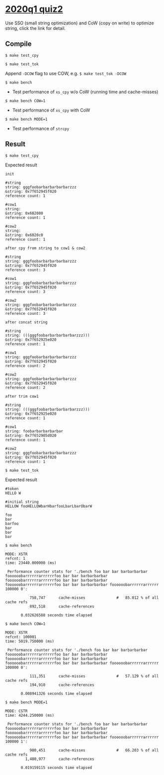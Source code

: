 # [2020q1 quiz2](https://hackmd.io/@colinyoyo26/xs)
Use SSO (small string optimization) and CoW (copy on write) to optimize string, click the link for detail.

## Compile
`$ make test_cpy`

`$ make test_tok`

Append `-DCOW` flag to use COW, e.g. `$ make test_tok -DCOW`

`$ make bench`
- Test performance of `xs_cpy` w/o CoW (running time and cache-misses)

`$ make bench COW=1`
- Test performance of `xs_cpy` with CoW

`$ make bench MODE=1`
- Test performance of `strcpy`

## Result

`$ make test_cpy`

Expected result

```
init

#string
string: gggfoobarbarbarbarbarzzz
&string: 0x7f652945f020
reference count: 1

#cow1
string: 
&string: 0x602080
reference count: 1

#cow2
string: 
&string: 0x6020c0
reference count: 1

after cpy from string to cow1 & cow2

#string
string: gggfoobarbarbarbarbarzzz
&string: 0x7f652945f020
reference count: 3

#cow1
string: gggfoobarbarbarbarbarzzz
&string: 0x7f652945f020
reference count: 3

#cow2
string: gggfoobarbarbarbarbarzzz
&string: 0x7f652945f020
reference count: 3

after concat string

#string
string: (((gggfoobarbarbarbarbarzzz)))
&string: 0x7f652925e020
reference count: 1

#cow1
string: gggfoobarbarbarbarbarzzz
&string: 0x7f652945f020
reference count: 2

#cow2
string: gggfoobarbarbarbarbarzzz
&string: 0x7f652945f020
reference count: 2

after trim cow1

#string
string: (((gggfoobarbarbarbarbarzzz)))
&string: 0x7f652925e020
reference count: 1

#cow1
string: foobarbarbarbarbar
&string: 0x7f652905d020
reference count: 1

#cow2
string: gggfoobarbarbarbarbarzzz
&string: 0x7f652945f020
reference count: 1
```

`$ make test_tok`

Expected result

```
#token
HELLO W

#initial string
HELLOW fooHELLOWbarHbarfooLbarLbarObarW

foo
bar
barfoo
bar
bar
bar
```

`$ make bench`

```
MODE: XSTR
refcnt: 1
time: 23440.000000 (ms)

 Performance counter stats for './bench foo bar bar barbarbarbar foooooobarrrrrrarrrrrrfoo bar bar barbarbarbar foooooobarrrrrrarrrrrrfoo bar bar barbarbarbar foooooobarrrrrrarrrrrrfoo bar bar barbarbarbar foooooobarrrrrrarrrrrr 100000 0':

           758,747      cache-misses              #   85.012 % of all cache refs    
           892,518      cache-references                                            

       0.032626588 seconds time elapsed

```

`$ make bench COW=1`

```
MODE: XSTR
refcnt: 100001
time: 5019.750000 (ms)

 Performance counter stats for './bench foo bar bar barbarbarbar foooooobarrrrrrarrrrrrfoo bar bar barbarbarbar foooooobarrrrrrarrrrrrfoo bar bar barbarbarbar foooooobarrrrrrarrrrrrfoo bar bar barbarbarbar foooooobarrrrrrarrrrrr 100000 0':

           111,351      cache-misses              #   57.129 % of all cache refs    
           194,910      cache-references                                            

       0.008941326 seconds time elapsed

```

`$ make bench MODE=1`

```
MODE: CSTR
time: 4244.250000 (ms)

 Performance counter stats for './bench foo bar bar barbarbarbar foooooobarrrrrrarrrrrrfoo bar bar barbarbarbar foooooobarrrrrrarrrrrrfoo bar bar barbarbarbar foooooobarrrrrrarrrrrrfoo bar bar barbarbarbar foooooobarrrrrrarrrrrr 100000 1':

           980,451      cache-misses              #   66.203 % of all cache refs    
         1,480,977      cache-references                                            

       0.019159115 seconds time elapsed

```

